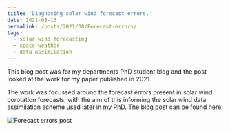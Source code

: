 ```yaml
---
title: 'Diagnosing solar wind forecast errors.'
date: 2021-08-13
permalink: /posts/2021/08/Forecast-errors/
tags:
  - solar wind forecasting
  - space weather
  - data assimilation
---
```


This blog post was for my departments PhD student blog and the post looked at the work for my paper published in 2021. 

The work was focussed around the forecast errors present in solar wind corotation forecasts, with the aim of this informing the solar wind data assimilation scheme used later in my PhD. The blog post can be found [here](https://socialmetwork.blog/2021/08/13/diagnosing-solar-wind-forecast-errors/). 

![Forecast errors post](/post_screenshots/Forecast_errors.jpeg)
